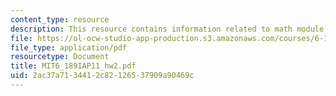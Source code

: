 ```yaml
---
content_type: resource
description: This resource contains information related to math module.
file: https://ol-ocw-studio-app-production.s3.amazonaws.com/courses/6-189-a-gentle-introduction-to-programming-using-python-january-iap-2011/2ac37a7134412c82126537909a90469c_MIT6_189IAP11_hw2.pdf
file_type: application/pdf
resourcetype: Document
title: MIT6_189IAP11_hw2.pdf
uid: 2ac37a71-3441-2c82-1265-37909a90469c
---
```

